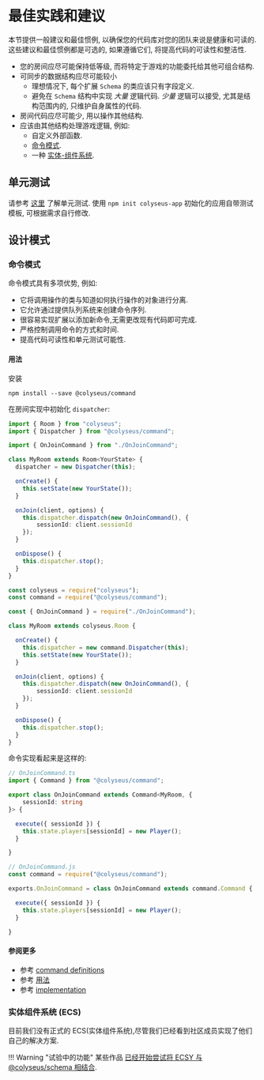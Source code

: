 # 最佳实践和建议

本节提供一般建议和最佳惯例, 以确保您的代码库对您的团队来说是健康和可读的. 这些建议和最佳惯例都是可选的, 如果遵循它们, 将提高代码的可读性和整洁性.

- 您的房间应尽可能保持低等级, 而将特定于游戏的功能委托给其他可组合结构.
- 可同步的数据结构应尽可能较小
    - 理想情况下, 每个扩展 `Schema` 的类应该只有字段定义.
    - 避免在 `Schema` 结构中实现 _大量_ 逻辑代码. _少量_ 逻辑可以接受, 尤其是结构范围内的, 只维护自身属性的代码.
- 房间代码应尽可能少, 用以操作其他结构.
- 应该由其他结构处理游戏逻辑, 例如:
    - 自定义外部函数.
    - [命令模式](#the-command-pattern).
    - 一种 [实体-组件系统](#entity-component-system-ecs).

## 单元测试

请参考 [这里](/colyseus/tools/unit-testing/) 了解单元测试. 使用 `npm init colyseus-app` 初始化的应用自带测试模板, 可根据需求自行修改.

## 设计模式

### 命令模式

命令模式具有多项优势, 例如:

- 它将调用操作的类与知道如何执行操作的对象进行分离.
- 它允许通过提供队列系统来创建命令序列.
- 很容易实现扩展以添加新命令,无需更改现有代码即可完成.
- 严格控制调用命令的方式和时间.
- 提高代码可读性和单元测试可能性.

#### 用法

安装

```
npm install --save @colyseus/command
```

在房间实现中初始化 `dispatcher`:

```typescript fct_label="TypeScript"
import { Room } from "colyseus";
import { Dispatcher } from "@colyseus/command";

import { OnJoinCommand } from "./OnJoinCommand";

class MyRoom extends Room<YourState> {
  dispatcher = new Dispatcher(this);

  onCreate() {
    this.setState(new YourState());
  }

  onJoin(client, options) {
    this.dispatcher.dispatch(new OnJoinCommand(), {
        sessionId: client.sessionId
    });
  }

  onDispose() {
    this.dispatcher.stop();
  }
}
```

```typescript fct_label="JavaScript"
const colyseus = require("colyseus");
const command = require("@colyseus/command");

const { OnJoinCommand } = require("./OnJoinCommand");

class MyRoom extends colyseus.Room {

  onCreate() {
    this.dispatcher = new command.Dispatcher(this);
    this.setState(new YourState());
  }

  onJoin(client, options) {
    this.dispatcher.dispatch(new OnJoinCommand(), {
        sessionId: client.sessionId
    });
  }

  onDispose() {
    this.dispatcher.stop();
  }
}
```

命令实现看起来是这样的:

```typescript fct_label="TypeScript"
// OnJoinCommand.ts
import { Command } from "@colyseus/command";

export class OnJoinCommand extends Command<MyRoom, {
    sessionId: string
}> {

  execute({ sessionId }) {
    this.state.players[sessionId] = new Player();
  }

}
```

```typescript fct_label="JavaScript"
// OnJoinCommand.js
const command = require("@colyseus/command");

exports.OnJoinCommand = class OnJoinCommand extends command.Command {

  execute({ sessionId }) {
    this.state.players[sessionId] = new Player();
  }

}
```

#### 参阅更多

- 参考 [command definitions](https://github.com/colyseus/command/blob/master/test/scenarios/CardGameScenario.ts)
- 参考 [用法](https://github.com/colyseus/command/blob/master/test/Test.ts)
- 参考 [implementation](https://github.com/colyseus/command/blob/master/src/index.ts)

### 实体组件系统 (ECS)

目前我们没有正式的 ECS(实体组件系统),尽管我们已经看到社区成员实现了他们自己的解决方案.

!!! Warning "试验中的功能"
    某些作品 [已经开始尝试将 ECSY 与 @colyseus/schema 相结合](http://github.com/endel/ecs).
